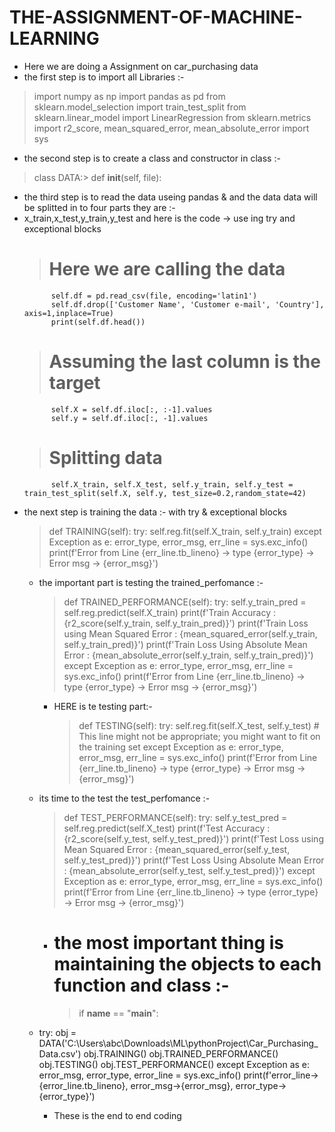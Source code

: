 # THE-ASSIGNMENT-OF-MACHINE-LEARNING
* Here we are doing a Assignment on car_purchasing data
* the first step is to import all Libraries :-
> import numpy as np
> import pandas as pd
> from sklearn.model_selection import train_test_split
> from sklearn.linear_model import LinearRegression
> from sklearn.metrics import r2_score, mean_squared_error, mean_absolute_error
> import sys
* the second step is to create a class and constructor in class :-
> class DATA:>
>    def __init__(self, file):
* the third step is to read the data useing pandas & and the data data will be splitted in to four parts they are :-
* x_train,x_test,y_train,y_test and here is the code -> use ing try and exceptional blocks
  > # Here we are calling the data
            self.df = pd.read_csv(file, encoding='latin1')
            self.df.drop(['Customer Name', 'Customer e-mail', 'Country'], axis=1,inplace=True)
            print(self.df.head())
   > # Assuming the last column is the target
            self.X = self.df.iloc[:, :-1].values
            self.y = self.df.iloc[:, -1].values
   > # Splitting data
            self.X_train, self.X_test, self.y_train, self.y_test = train_test_split(self.X, self.y, test_size=0.2,random_state=42)
* the next step is training the data :- with try & exceptional blocks
  >  def TRAINING(self):
        try:
            self.reg.fit(self.X_train, self.y_train)
        except Exception as e:
            error_type, error_msg, err_line = sys.exc_info()
            print(f'Error from Line {err_line.tb_lineno} -> type {error_type} -> Error msg -> {error_msg}')
  * the important part is testing the  trained_perfomance :-
    > def TRAINED_PERFORMANCE(self):
        try:
            self.y_train_pred = self.reg.predict(self.X_train)
            print(f'Train Accuracy : {r2_score(self.y_train, self.y_train_pred)}')
            print(f'Train Loss using Mean Squared Error : {mean_squared_error(self.y_train, self.y_train_pred)}')
            print(f'Train Loss Using Absolute Mean Error : {mean_absolute_error(self.y_train, self.y_train_pred)}')
        except Exception as e:
            error_type, error_msg, err_line = sys.exc_info()
            print(f'Error from Line {err_line.tb_lineno} -> type {error_type} -> Error msg -> {error_msg}')
    * HERE is te testing part:-
       > def TESTING(self):
        try:
            self.reg.fit(self.X_test,
                         self.y_test)  # This line might not be appropriate; you might want to fit on the training set
        except Exception as e:
            error_type, error_msg, err_line = sys.exc_info()
            print(f'Error from Line {err_line.tb_lineno} -> type {error_type} -> Error msg -> {error_msg}')

   *  its time to the test the test_perfomance :-
      > def TEST_PERFORMANCE(self):
        try:
            self.y_test_pred = self.reg.predict(self.X_test)
            print(f'Test Accuracy : {r2_score(self.y_test, self.y_test_pred)}')
            print(f'Test Loss using Mean Squared Error : {mean_squared_error(self.y_test, self.y_test_pred)}')
            print(f'Test Loss Using Absolute Mean Error : {mean_absolute_error(self.y_test, self.y_test_pred)}')
        except Exception as e:
            error_type, error_msg, err_line = sys.exc_info()
            print(f'Error from Line {err_line.tb_lineno} -> type {error_type} -> Error msg -> {error_msg}')
      * # the most important thing is maintaining the objects to each function and class :-
         > if __name__ == "__main__":
  *  try:
        obj = DATA('C:\\Users\\abc\\Downloads\\ML\\pythonProject\\Car_Purchasing_Data.csv')
        obj.TRAINING()
        obj.TRAINED_PERFORMANCE()
        obj.TESTING()
        obj.TEST_PERFORMANCE()
     except Exception as e:
        error_msg, error_type, error_line = sys.exc_info()
        print(f'error_line->{error_line.tb_lineno}, error_msg->{error_msg}, error_type->{error_type}')
     * These is the end to end coding

      

